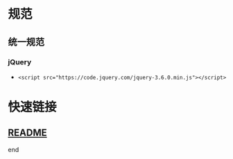 # 规范

## 统一规范


### jQuery
- `<script src="https://code.jquery.com/jquery-3.6.0.min.js"></script>`  










# 快速链接
[README](README.md) 
---
end

